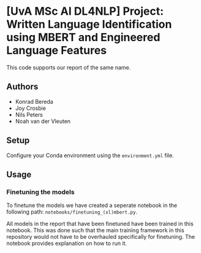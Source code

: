 # [UvA MSc AI DL4NLP] Project: Written Language Identification using MBERT and Engineered Language Features

This code supports our report of the same name.

## Authors

- Konrad Bereda
- Joy Crosbie
- Nils Peters
- Noah van der Vleuten

## Setup

Configure your Conda environment using the `environment.yml` file.

## Usage

### Finetuning the models
To finetune the models we have created a seperate notebook in the following path: `notebooks/finetuning_(xl)mbert.py`.

All models in the report that have been finetuned have been trained in this notebook. 
This was done such that the main training framework in this repository would not have to be overhauled specifically for finetuning.
The notebook provides explanation on how to run it.